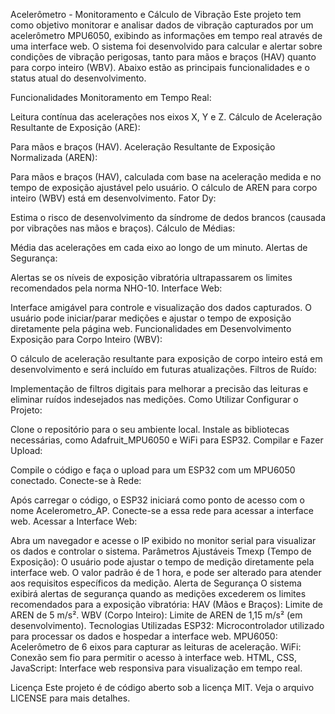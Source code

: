 Acelerômetro - Monitoramento e Cálculo de Vibração
Este projeto tem como objetivo monitorar e analisar dados de vibração capturados por um acelerômetro MPU6050, exibindo as informações em tempo real através de uma interface web. O sistema foi desenvolvido para calcular e alertar sobre condições de vibração perigosas, tanto para mãos e braços (HAV) quanto para corpo inteiro (WBV). Abaixo estão as principais funcionalidades e o status atual do desenvolvimento.

Funcionalidades
Monitoramento em Tempo Real:

Leitura contínua das acelerações nos eixos X, Y e Z.
Cálculo de Aceleração Resultante de Exposição (ARE):

Para mãos e braços (HAV).
Aceleração Resultante de Exposição Normalizada (AREN):

Para mãos e braços (HAV), calculada com base na aceleração medida e no tempo de exposição ajustável pelo usuário. O cálculo de AREN para corpo inteiro (WBV) está em desenvolvimento.
Fator Dy:

Estima o risco de desenvolvimento da síndrome de dedos brancos (causada por vibrações nas mãos e braços).
Cálculo de Médias:

Média das acelerações em cada eixo ao longo de um minuto.
Alertas de Segurança:

Alertas se os níveis de exposição vibratória ultrapassarem os limites recomendados pela norma NHO-10.
Interface Web:

Interface amigável para controle e visualização dos dados capturados. O usuário pode iniciar/parar medições e ajustar o tempo de exposição diretamente pela página web.
Funcionalidades em Desenvolvimento
Exposição para Corpo Inteiro (WBV):

O cálculo de aceleração resultante para exposição de corpo inteiro está em desenvolvimento e será incluído em futuras atualizações.
Filtros de Ruído:

Implementação de filtros digitais para melhorar a precisão das leituras e eliminar ruídos indesejados nas medições.
Como Utilizar
Configurar o Projeto:

Clone o repositório para o seu ambiente local.
Instale as bibliotecas necessárias, como Adafruit_MPU6050 e WiFi para ESP32.
Compilar e Fazer Upload:

Compile o código e faça o upload para um ESP32 com um MPU6050 conectado.
Conecte-se à Rede:

Após carregar o código, o ESP32 iniciará como ponto de acesso com o nome Acelerometro_AP. Conecte-se a essa rede para acessar a interface web.
Acessar a Interface Web:

Abra um navegador e acesse o IP exibido no monitor serial para visualizar os dados e controlar o sistema.
Parâmetros Ajustáveis
Tmexp (Tempo de Exposição):
O usuário pode ajustar o tempo de medição diretamente pela interface web. O valor padrão é de 1 hora, e pode ser alterado para atender aos requisitos específicos da medição.
Alerta de Segurança
O sistema exibirá alertas de segurança quando as medições excederem os limites recomendados para a exposição vibratória:
HAV (Mãos e Braços): Limite de AREN de 5 m/s².
WBV (Corpo Inteiro): Limite de AREN de 1,15 m/s² (em desenvolvimento).
Tecnologias Utilizadas
ESP32: Microcontrolador utilizado para processar os dados e hospedar a interface web.
MPU6050: Acelerômetro de 6 eixos para capturar as leituras de aceleração.
WiFi: Conexão sem fio para permitir o acesso à interface web.
HTML, CSS, JavaScript: Interface web responsiva para visualização em tempo real.

Licença
Este projeto é de código aberto sob a licença MIT. Veja o arquivo LICENSE para mais detalhes.

